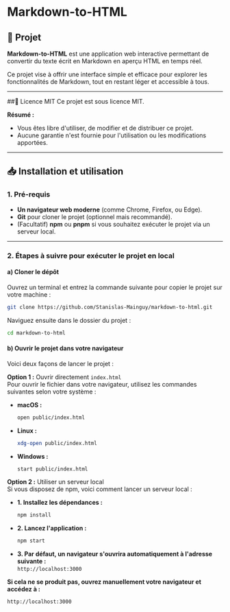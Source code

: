 # Markdown-to-HTML

## 🚀 Projet

**Markdown-to-HTML** est une application web interactive permettant de convertir du texte écrit en Markdown en aperçu HTML en temps réel. 

Ce projet vise à offrir une interface simple et efficace pour explorer les fonctionnalités de Markdown, tout en restant léger et accessible à tous.

---  

##📜 Licence MIT
Ce projet est sous licence MIT.  

**Résumé :**  
- Vous êtes libre d'utiliser, de modifier et de distribuer ce projet.
- Aucune garantie n'est fournie pour l'utilisation ou les modifications apportées.

---  

## 📥 Installation et utilisation

### 1. Pré-requis

- **Un navigateur web moderne** (comme Chrome, Firefox, ou Edge).
- **Git** pour cloner le projet (optionnel mais recommandé).
- (Facultatif) **npm** ou **pnpm** si vous souhaitez exécuter le projet via un serveur local.

---

### 2. Étapes à suivre pour exécuter le projet en local

#### a) Cloner le dépôt

Ouvrez un terminal et entrez la commande suivante pour copier le projet sur votre machine :  

```bash
git clone https://github.com/Stanislas-Mainguy/markdown-to-html.git
```
Naviguez ensuite dans le dossier du projet :

```bash
cd markdown-to-html
```

#### b) Ouvrir le projet dans votre navigateur
Voici deux façons de lancer le projet :

**Option 1 :** Ouvrir directement `index.html`  
Pour ouvrir le fichier dans votre navigateur, utilisez les commandes suivantes selon votre système :  
- **macOS :**
  ```bash
  open public/index.html
  ```
- **Linux :**
  ```bash
  xdg-open public/index.html
  ```
- **Windows :**
  ```bash
  start public/index.html
  ```

**Option 2 :** Utiliser un serveur local  
Si vous disposez de npm, voici comment lancer un serveur local :  

- **1. Installez les dépendances :**  
  ```bash
  npm install
  ```
- **2. Lancez l'application :**  
  ```bash
  npm start
  ```
- **3. Par défaut, un navigateur s'ouvrira automatiquement à l'adresse suivante :**  
  `http://localhost:3000`  
    
**Si cela ne se produit pas, ouvrez manuellement votre navigateur et accédez à :**  
  ```bash
  http://localhost:3000
  ```
    
